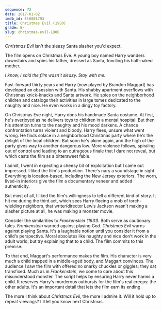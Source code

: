 ```yaml
---
sequence: 72
date: 2017-01-02
imdb_id: tt0081793
title: Christmas Evil (1980)
grade: B-
slug: christmas-evil-1980
---
```


_Christmas Evil_ isn't the sleazy Santa slasher you'd expect.

The film opens on Christmas Eve. A young boy named Harry wanders downstairs and spies his father, dressed as Santa, fondling his half-naked mother.

*I know, I said the film wasn't sleazy. Stay with me.*

Fast-forward thirty years and Harry (now played by Brandon Maggart) has developed an obsession with Santa. His shabby apartment overflows with Christmas knick-knacks and Santa artwork. He spies on the neighborhood children and catalogs their activities in large tomes dedicated to the naughty and nice. He even works in a dingy toy factory.

On Christmas Eve night, Harry dons his handmade Santa costume. At first, he's overjoyed as he delivers toys to children in a mental hospital. But then his attention turns to the naughty and his mood darkens. A chance confrontation turns violent and bloody. Harry flees, unsure what went wrong. He finds solace in a neighborhood Christmas party where he's the delight of the local children. But soon he's alone again, and the high of the party gives way to another dangerous low. More violence follows, spiraling out of control and leading to an outrageous finale that I dare not reveal, but which casts the film as a bittersweet fable.

I admit, I went in expecting a cheesy bit of exploitation but I came out impressed. I liked the film's production. There's nary a soundstage in sight. Everything is location-based, including the New Jersey exteriors. The worn, lived-in interiors give the film a documentary veneer and added authenticity.

But most of all, I liked the film's willingness  to tell a different kind of story. It hit me during the third act, which sees Harry fleeing a mob of torch-wielding neighbors, that writer/director Lewis Jackson wasn't making a slasher picture at all, he was making a monster movie.

Consider the similarities to _Frankenstein (1931)_. Both serve as cautionary tales. _Frankenstein_ warned against playing God. _Christmas Evil_ warns against playing Santa. It's a laughable notion until you consider it from a child's perspective. Moral absolutes like naughty and nice don't work in the adult world, but try explaining that to a child. The film commits to this premise.

To that end, Maggart's performance makes the film. His character is very much a child trapped in a middle-aged body, and Maggart convinces. The audience I saw the film with offered no snarky chuckles or giggles; they sat transfixed. Much as in _Frankenstein_, we come to care about this misunderstood monster. The script helps by ensuring Harry never harms a child. It reserves Harry's murderous outbursts for the film's real creeps: the other adults. It's an important detail that lets the film earn its ending.

The more I think about _Christmas Evil_, the more I admire it. Will it hold up to repeat viewings? I'll let you know next Christmas.